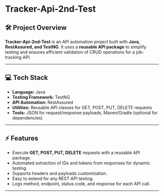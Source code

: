 # Tracker-Api-2nd-Test

## 🛠️ Project Overview
**Tracker-Api-2nd-Test** is an API automation project built with **Java, RestAssured, and TestNG**. It uses a **reusable API package** to simplify testing and ensures efficient validation of CRUD operations for a job-tracking API.

---

## 💻 Tech Stack
- **Language:** Java  
- **Testing Framework:** TestNG  
- **API Automation:** RestAssured  
- **Utilities:** Reusable API classes for GET, POST, PUT, DELETE requests  
- **Tools:** JSON for request/response payloads, Maven/Gradle (optional for dependencies)

---

## ⚡ Features
- Execute **GET, POST, PUT, DELETE** requests with a reusable API package.  
- Automated extraction of IDs and tokens from responses for dynamic testing.  
- Supports headers and payloads customization.  
- Easy to extend for any REST API testing.  
- Logs method, endpoint, status code, and response for each API call.  

---
